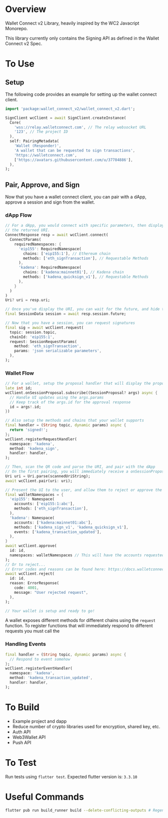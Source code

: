 # Overview

Wallet Connect v2 Library, heavily inspired by the WC2 Javacript Monorepo.

This library currently only contains the Signing API as defined in the Wallet Connect v2 Spec.

# To Use

## Setup

The following code provides an example for setting up the wallet connect client.

```dart
import 'package:wallet_connect_v2/wallet_connect_v2.dart';

SignClient wcClient = await SignClient.createInstance(
  Core(
    'wss://relay.walletconnect.com', // The relay websocket URL
    '123', // The project ID
  ),
  self: PairingMetadata(
    'Wallet (Responder)',
    'A wallet that can be requested to sign transactions',
    'https://walletconnect.com',
    ['https://avatars.githubusercontent.com/u/37784886'],
  ),
);
```

## Pair, Approve, and Sign

Now that you have a wallet connect client, you can pair with a dApp,
approve a session and sign from the wallet.

### dApp Flow
```dart
// For a dApp, you would connect with specific parameters, then display
// the returned URI.
ConnectResponse resp = await wcClient.connect(
  ConnectParams(
    requiredNamespaces: {
      'eip155': RequiredNamespace(
        chains: ['eip155:1'], // Ethereum chain
        methods: ['eth_signTransaction'], // Requestable Methods
      ),
      'kadena': RequiredNamespace(
        chains: ['kadena:mainnet01'], // Kadena chain
        methods: ['kadena_quicksign_v1'], // Requestable Methods
      ),
    }
  )
)
Uri? uri = resp.uri;

// Once you've display the URI, you can wait for the future, and hide the QR code once you've received session data
final SessionData session = await resp.session.future;

// Now that you have a session, you can request signatures
final sig = await wcClient.request(
  topic: session.topic,
  chainId: 'eip155:1',
  request: SessionRequestParams(
    method: 'eth_signTransaction',
    params: 'json serializable parameters',
  ),
);
```

### Wallet Flow
```dart
// For a wallet, setup the proposal handler that will display the proposal to the user after the URI has been scanned.
late int id;
wcClient.onSessionProposal.subscribe((SessionProposal? args) async {
  // Handle UI updates using the args.params
  // Keep track of the args.id for the approval response
  id = args!.id;
})

// Also setup the methods and chains that your wallet supports
final handler = (String topic, dynamic params) async {
  return 'signed!';
};
wcClient.registerRequestHandler(
  namespace: 'kadena',
  method: 'kadena_sign',
  handler: handler,
);

// Then, scan the QR code and parse the URI, and pair with the dApp
// On the first pairing, you will immediately receive a onSessionProposal request.
Uri uri = Uri.parse(scannedUriString);
await wcClient.pair(uri: uri);

// Present the UI to the user, and allow them to reject or approve the proposal
final walletNamespaces = {
  'eip155': Namespace(
    accounts: ['eip155:1:abc'],
    methods: ['eth_signTransaction'],
  ),
  'kadena': Namespace(
    accounts: ['kadena:mainnet01:abc'],
    methods: ['kadena_sign_v1', 'kadena_quicksign_v1'],
    events: ['kadena_transaction_updated'],
  ),
}
await wcClient.approve(
  id: id,
  namespaces: walletNamespaces // This will have the accounts requested in params
);
// Or to reject...
// Error codes and reasons can be found here: https://docs.walletconnect.com/2.0/specs/clients/sign/error-codes
await wcClient.reject(
  id: id,
  reason: ErrorResponse(
    code: 4001,
    message: "User rejected request",
  ),
);

// Your wallet is setup and ready to go!
```

A wallet exposes different methods for different chains using the `request` function. To register functions that will immediately respond to different requests you must call the 

### Handling Events

```dart
final handler = (String topic, dynamic params) async {
  // Respond to event somehow
};
wcClient.registerEventHandler(
  namespace: 'kadena',
  method: 'kadena_transaction_updated',
  handler: handler,
);
```

# To Build

- Example project and dapp
- Reduce number of crypto libraries used for encryption, shared key, etc.
- Auth API
- Web3Wallet API
- Push API

# To Test

Run tests using `flutter test`.
Expected flutter version is: `3.3.10`

# Useful Commands

```bash
flutter pub run build_runner build --delete-conflicting-outputs # Regenerates JSON Generators
```

